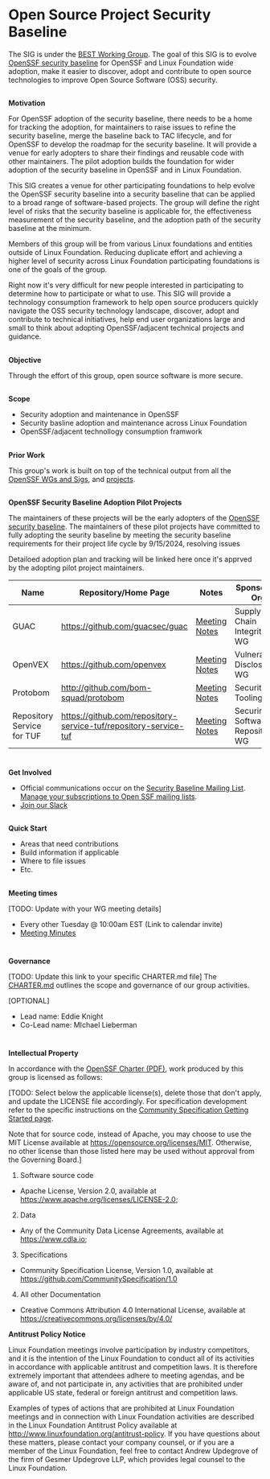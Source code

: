 # **Open Source Project Security Baseline**

The SIG is under the [BEST Working Group](https://github.com/ossf/wg-best-practices-os-developers). The goal of this SIG is to evolve [OpenSSF security baseline](https://github.com/ossf/tac/blob/main/process/security_baseline.md) for OpenSSF and Linux Foundation wide adoption, make it easier to discover, adopt and contribute to open source technologies to improve Open Source Software (OSS) security. 

## 
**Motivation**

For OpenSSF adoption of the security baseline, there needs to be a home for tracking the adoption, for maintainers to raise issues to refine the security baseline, merge the baseline back to TAC lifecycle, and for OpenSSF to develop the roadmap for the security baseline. It will provide a venue for early adopters to share their findings and reusable code with other maintainers. The pilot adoption builds the foundation for wider adoption of the security baseline in OpenSSF and in Linux Foundation.

This SIG creates a venue for other participating foundations to help evolve the OpenSSF security baseline into a security baseline that can be applied to a broad range of software-based projects. The group will define the right level of risks that the security baseline is applicable for, the effectiveness measurement of the security baseline, and the adoption path of the security baseline at the minimum.

Members of this group will be from various Linux foundations and entities outside of Linux Foundation. Reducing duplicate effort and achieving a higher level of security across Linux Foundation participating foundations is one of the goals of the group.

Right now it's very difficult for new people interested in participating to determine how to participate or what to use. This SIG will provide a technology consumption framework to help open source producers quickly navigate the OSS security technology landscape, discover, adopt and contribute to technical initiatives, help end user organizations large and small to think about adopting OpenSSF/adjacent technical projects and guidance. 

## 
**Objective**

Through the effort of this group, open source software is more secure. 

## 
**Scope**

* Security adoption and maintenance in OpenSSF
* Security basline adoption and maintenance across Linux Foundation
* OpenSSF/adjacent technollogy consumption framwork 


## 
**Prior Work**

This group's work is built on top of the technical output from all the [OpenSSF WGs and Sigs](https://github.com/ossf/tac?tab=readme-ov-file#working-groups-wgs), and [projects](https://github.com/ossf/tac?tab=readme-ov-file#projects). 

## 
**OpenSSF Security Baseline Adoption Pilot Projects**

The maintainers of these projects will be the early adopters of the [OpenSSF security baseline](https://github.com/ossf/tac/blob/main/process/security_baseline.md). The maintainers of these pilot projects have committed to fully adopting the seurity baseline by meeting the security baseline requirements for their project life cycle by 9/15/2024, resolving issues 

Detailoed adoption plan and tracking will be linked here once it's apprved by the adopting pilot project maintainers.


| Name                       | Repository/Home Page | Notes                                                                                                 | Sponsoring Org | Lifecycle     |
| ---------------------- | ---------------------------------------- | ----------------------------------------------------------------------------------------------------- | -------------- |---------- |
| GUAC                   | https://github.com/guacsec/guac                  | [Meeting Notes](https://docs.google.com/document/d/1ImSlr_t3WNZ3zWqpmfqkw1mi6_nkv3enkQ7snWDomKA/edit)  | Supply Chain Integrity WG | [Incubating](process/project-lifecycle-documents/guac_incubating.md) |
| OpenVEX | https://github.com/openvex | [Meeting Notes](https://docs.google.com/document/d/1C-L0JDx5O35TjXb6dcyL6ioc5xWUCkdR5kEbZ1uVQto/edit) | Vulnerability Disclosures WG | [Sandbox](process/project-lifecycle-documents/openvex_for_sandbox_stage.md) |
| Protobom | http://github.com/bom-squad/protobom | [Meeting Notes](https://docs.google.com/document/d/1bz2BBImzSnLRiBLrA5GehQ0ckW3Vs7Gmtt8R-Olm0QY/edit)  | Security Tooling WG | [Sandbox](process/project-lifecycle-documents/protobom_sandbox_stage.md) |
| Repository Service for TUF | https://github.com/repository-service-tuf/repository-service-tuf |  [Meeting Notes](https://docs.google.com/document/d/13a_AtFpPK9WO4PlAN6ciD-G1jiBU3gEDtRD1OUinUFY/edit)  | Securing Software Repositories WG | [Incubating](process/project-lifecycle-documents/repository_service_for_tuf_incubation_stage.md) |
 
# 
**Get Involved**

*   Official communications occur on the [Security Baseline Mailing List](https://lists.openssf.org/g/openssf-sig-security-baseline).  \
[Manage your subscriptions to Open SSF mailing lists](https://lists.openssf.org/g/main/subgroups).
*   [Join our Slack](https://app.slack.com/client/T019QHUBYQ3/C07DC6TT2QY)

## 


### 
**Quick Start**

*   Areas that need contributions
*   Build information if applicable
*   Where to file issues
*   Etc.

## 
**Meeting times**

[TODO: Update with your WG meeting details]
*   Every other Tuesday @ 10:00am EST (Link to calendar invite)
*   [Meeting Minutes](https://docs.google.com/document/d/1uXQI1vI5_HyOvxHMexrnTY_ruBrynbPl5yOd1UM4g3A/edit#heading=h.yworp6sxzb6g)

# 
**Governance**

[TODO: Update this link to your specific CHARTER.md file]
The [CHARTER.md](https://github.com/ossf/project-template/blob/main/CHARTER.md) outlines the scope and governance of our group activities.


[OPTIONAL]
*   Lead name: Eddie Knight 
*   Co-Lead name: MIchael Lieberman

#
**Intellectual Property**

In accordance with the [OpenSSF Charter (PDF)](https://charter.openssf.org/), work produced by this group is licensed as follows:

[TODO: Select below the applicable license(s), delete those that don't apply, and update the LICENSE file accordingly. For specification development refer to the specific instructions on the [Community Specification Getting Started page](https://github.com/CommunitySpecification/1.0/blob/main/..Getting%20Started.md).

Note that for source code, instead of Apache, you may choose to use the MIT License available at https://opensource.org/licenses/MIT. Otherwise, no other license than those listed here may be used without approval from the Governing Board.]

1. Software source code
* Apache License, Version 2.0, available at https://www.apache.org/licenses/LICENSE-2.0;
2. Data
* Any of the Community Data License Agreements, available at https://www.cdla.io;
3. Specifications
* Community Specification License, Version 1.0, available at https://github.com/CommunitySpecification/1.0
4. All other Documentation
* Creative Commons Attribution 4.0 International License, available at https://creativecommons.org/licenses/by/4.0/

**Antitrust Policy Notice**

Linux Foundation meetings involve participation by industry competitors, and it is the intention of the Linux Foundation to conduct all of its activities in accordance with applicable antitrust and competition laws. It is therefore extremely important that attendees adhere to meeting agendas, and be aware of, and not participate in, any activities that are prohibited under applicable US state, federal or foreign antitrust and competition laws.

Examples of types of actions that are prohibited at Linux Foundation meetings and in connection with Linux Foundation activities are described in the Linux Foundation Antitrust Policy available at http://www.linuxfoundation.org/antitrust-policy. If you have questions about these matters, please contact your company counsel, or if you are a member of the Linux Foundation, feel free to contact Andrew Updegrove of the firm of Gesmer Updegrove LLP, which provides legal counsel to the Linux Foundation.
